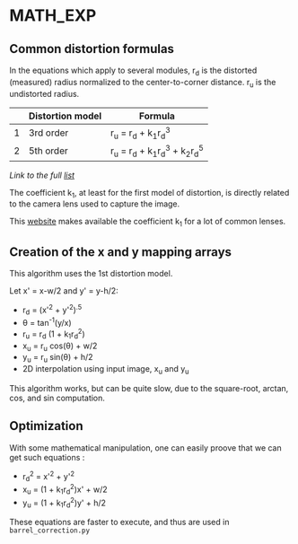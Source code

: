 # MATH_EXP

## Common distortion formulas
In the equations which apply to several modules, r<sub>d</sub> is the distorted (measured) radius normalized to the center-to-corner distance. r<sub>u</sub> is the undistorted radius.

| | Distortion model | Formula |
|-|------------------|---------|
|1|3rd order|r<sub>u</sub> = r<sub>d</sub> + k<sub>1</sub>r<sub>d</sub><sup>3</sup>|
|2|5th order|r<sub>u</sub> = r<sub>d</sub> + k<sub>1</sub>r<sub>d</sub><sup>3</sup> +  k<sub>2</sub>r<sub>d</sub><sup>5</sup>|

*Link to the full [list](http://www.imatest.com/docs/distortion-methods-and-modules)*

The coefficient k<sub>1</sub>, at least for the first model of distortion, is directly related to the camera lens used to capture the image.

This [website](www.opticallimits.com) makes available the coefficient k<sub>1</sub> for a lot of common lenses.

## Creation of the x and y mapping arrays
This algorithm uses the 1st distortion model.

Let x' = x-w/2 and y' = y-h/2:
- r<sub>d</sub> = (x'<sup>2</sup> + y'<sup>2</sup>)<sup>.5</sup>
- &theta; = tan<sup>-1</sup>(y/x)
- r<sub>u</sub> = r<sub>d</sub> (1 + k<sub>1</sub>r<sub>d</sub><sup>2</sup>)
- x<sub>u</sub> = r<sub>u</sub> cos(&theta;) + w/2
- y<sub>u</sub> = r<sub>u</sub> sin(&theta;) + h/2
- 2D interpolation using input image, x<sub>u</sub> and y<sub>u</sub>

This algorithm works, but can be quite slow, due to the square-root, arctan, cos, and sin computation.

## Optimization
With some mathematical manipulation, one can easily proove that we can get such equations :
- r<sub>d</sub><sup>2</sup> = x'<sup>2</sup> + y'<sup>2</sup>
- x<sub>u</sub> = (1 + k<sub>1</sub>r<sub>d</sub><sup>2</sup>)x' + w/2
- y<sub>u</sub> = (1 + k<sub>1</sub>r<sub>d</sub><sup>2</sup>)y' + h/2

These equations are faster to execute, and thus are used in `barrel_correction.py`
